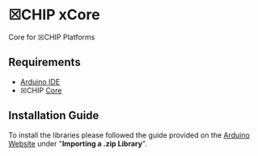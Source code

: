 # ☒CHIP xCore
Core for ☒CHIP Platforms

## Requirements
  - [Arduino IDE](https://www.arduino.cc/en/main/software)
  - ☒CHIP [Core](https://xinabox.cc/collections/core)
  
## Installation Guide
To install the libraries please followed the guide provided on the [Arduino Website](https://www.arduino.cc/en/Guide/Libraries) under "**Importing a .zip Library**".
